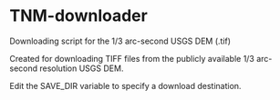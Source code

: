 # TNM-downloader
Downloading script for the 1/3 arc-second USGS DEM (.tif)

Created for downloading TIFF files from the publicly available 1/3 arc-second resolution USGS DEM.

Edit the SAVE_DIR variable to specify a download destination.
